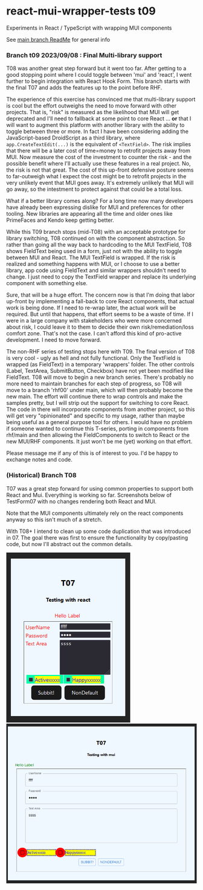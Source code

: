 # react-mui-wrapper-tests t09
Experiments in React / TypeScript with wrapping MUI components

See [main branch ReadMe](https://github.com/TonyGravagno/react-mui-wrapper-tests/tree/main) for general info

### Branch t09 2023/09/08 : Final Multi-library support

T08 was another great step forward but it went too far. After getting to a good stopping point where I could toggle between 'mui' and 'react', I went further to begin integration with React Hook Form. This branch starts with the final T07 and adds the features up to the point before RHF.

The experience of this exercise has convinced me that multi-library support is cool but the effort outweighs the need to move forward with other projects. That is, "risk" is measured as the likelihood that MUI will get deprecated and I'll need to fallback at some point to core React ... **or** that I will want to augment this platform with another library with the ability to toggle between three or more. In fact I have been considering adding the JavaScript-based DroidScript as a third library, where `app.CreateTextEdit(...)` is the equivalent of `<TextField>`. The risk implies that there will be a later cost of time=money to retrofit projects away from MUI. Now measure the cost of the investment to counter the risk - and the possible benefit where I'll actually use these features in a real project. No, the risk is not that great. The cost of this up-front defensive posture seems to far-outweigh what I expect the cost might be to retrofit projects in the very unlikely event that MUI goes away. It's extremely unlikely that MUI will go away, so the intestment to protect against that could be a total loss.

What if a better library comes along? For a long time now many developers have already been expressing dislike for MUI and preferences for other tooling. New libraries are appearing all the time and older ones like PrimeFaces and Kendo keep getting better.

While this T09 branch stops (mid-T08) with an acceptable prototype for library switching, T08 continued on with the component abstraction. So rather than going all the way back to hardcoding to the MUI TextField, T08 shows FieldText being used in a form, just not with the ability to toggle between MUI and React. The MUI TextField is wrapped. If the risk is realized and something happens with MUI, or I choose to use a better library, app code using FieldText and similar wrappers shouldn't need to change. I just need to copy the TextField wrapper and replace its underlying component with something else.

Sure, that will be a huge effort. The concern now is that I'm doing that labor up-front by implementing a fall-back to core React components, that actual work is being done. If I need to re-wrap later, the actual work will be required. But until that happens, that effort seems to be a waste of time. If I were in a large company with stakeholders who were more concerned about risk, I could leave it to them to decide their own risk/remediation/loss comfort zone. That's not the case. I can't afford this kind of pro-active development. I need to move forward.

The non-RHF series of testing stops here with T09. The final version of T08 is very cool - ugly as hell and not fully functional. Only the TextField is wrapped (as FieldText) in a temporary 'wrappers' folder. The other controls (Label, TextArea, SubmitButton, Checkbox) have not yet been modified like FieldText. T08 will move to begin a new branch series. There's probably no more need to maintain branches for each step of progress, so T08 will move to a branch 'rhf00' under main, which will then probably become the new main. The effort will continue there to wrap controls and make the samples pretty, but I will strip out the support for switching to core React. The code in there will incorporate components from another project, so this will get very "opinionated" and specific to my usage, rather than maybe being useful as a general purpose tool for others. I would have no problem if someone wanted to continue this T-series, porting in components from rhf/main and then allowing the FieldComponents to switch to React or the new MUI/RHF components. It just won't be me (yet) working on that effort.

Please message me if any of this is of interest to you. I'd be happy to exchange notes and code.

### (Historical) Branch T08

T07 was a great step forward for using common properties to support both React and Mui. Everything is working so far. Screenshots below of TestForm07 with no changes rendering both React and MUI.

Note that the MUI components ultimately rely on the react components anyway so this isn't much of a stretch.

With T08+ I intend to clean up some code duplication that was introduced in 07. The goal there was first to ensure the functionality by copy/pasting code, but now I'll abstract out the common details.

![Form 07 using React](./readme-assets/image.png) ![Form07, same code, using Mui](./readme-assets/image-1.png)

